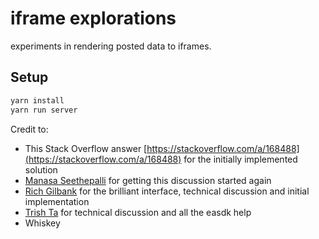# iframe explorations

experiments in rendering posted data to iframes.

## Setup

```sh
yarn install
yarn run server
```

Credit to:
- This Stack Overflow answer [https://stackoverflow.com/a/168488](https://stackoverflow.com/a/168488) for the initially implemented solution
- [Manasa Seethepalli](https://github.com/manasa-se) for getting this discussion started again
- [Rich Gilbank](https://github.com/richgilbank) for the brilliant interface, technical discussion and initial implementation
- [Trish Ta](https://github.com/trish-ta) for technical discussion and all the easdk help
- Whiskey
 
